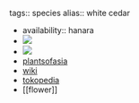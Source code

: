 tags:: species
alias:: white cedar

- availability:: hanara
- ![](https://peach-geographical-bat-397.mypinata.cloud/ipfs/QmeePHWnUcFmQ9CpLddViCMwSUoDY4KVGTicbEiXioRz3S)
- ![](https://peach-geographical-bat-397.mypinata.cloud/ipfs/QmbRsSz9Me2YsD6NMGXfAKb8deETHYMQyDukL5SJECB1oU)
- [plantsofasia](http://www.plantsofasia.com/index/tabebuia_pallida/0-349)
- [wiki](https://en.wikipedia.org/wiki/Tabebuia_pallida)
- [tokopedia](https://www.tokopedia.com/hanaranurseries/tabebuia-pallida-bunga-pink-daun-kecil-pohon-instan-instant-tree?extParam=ivf%3Dfalse%26src%3Dsearch)
- [[flower]]